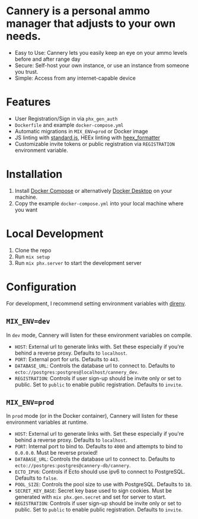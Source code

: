 # Cannery is a personal ammo manager that adjusts to your own needs.

* Easy to Use: Cannery lets you easily keep an eye on your ammo levels before and after range day
* Secure: Self-host your own instance, or use an instance from someone you trust.
* Simple: Access from any internet-capable device

# Features

- User Registration/Sign in via `phx_gen_auth`
- `Dockerfile` and example `docker-compose.yml`
- Automatic migrations in `MIX_ENV=prod` or Docker image
- JS linting with [standard.js](https://standardjs.com), HEEx linting with
  [heex_formatter](https://github.com/feliperenan/heex_formatter)
- Customizable invite tokens or public registration via `REGISTRATION`
  environment variable.

# Installation

1. Install [Docker Compose](https://docs.docker.com/compose/install/) or alternatively [Docker Desktop](https://docs.docker.com/desktop/) on your machine.
1. Copy the example `docker-compose.yml` into your local machine where you want

# Local Development

1. Clone the repo
2. Run `mix setup`
3. Run `mix phx.server` to start the development server

# Configuration

For development, I recommend setting environment variables with [direnv](https://direnv.net).

## `MIX_ENV=dev`

In `dev` mode, Cannery will listen for these environment variables on compile.

- `HOST`: External url to generate links with. Set these especially if you're
  behind a reverse proxy. Defaults to `localhost`.
- `PORT`: External port for urls. Defaults to `443`.
- `DATABASE_URL`: Controls the database url to connect to. Defaults to
  `ecto://postgres:postgres@localhost/cannery_dev`.
- `REGISTRATION`: Controls if user sign-up should be invite only or set to public. Set to `public` to enable public registration. Defaults to `invite`.

## `MIX_ENV=prod`

In `prod` mode (or in the Docker container), Cannery will listen for these environment variables at runtime.

- `HOST`: External url to generate links with. Set these especially if you're
  behind a reverse proxy. Defaults to `localhost`.
- `PORT`: Internal port to bind to. Defaults to `4000` and attempts to bind to
  `0.0.0.0`. Must be reverse proxied!
- `DATABASE_URL`: Controls the database url to connect to. Defaults to
  `ecto://postgres:postgres@cannery-db/cannery`.
- `ECTO_IPV6`: Controls if Ecto should use ipv6 to connect to PostgreSQL.
  Defaults to `false`.
- `POOL_SIZE`: Controls the pool size to use with PostgreSQL. Defaults to `10`.
- `SECRET_KEY_BASE`: Secret key base used to sign cookies. Must be generated
  with `mix phx.gen.secret` and set for server to start.
- `REGISTRATION`: Controls if user sign-up should be invite only or set to public. Set to `public` to enable public registration. Defaults to `invite`.
